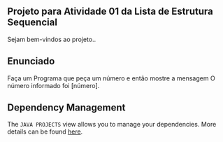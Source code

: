 ## Projeto para Atividade 01 da Lista de Estrutura Sequencial

Sejam bem-vindos ao projeto..

## Enunciado

Faça um Programa que peça um número e então mostre a mensagem O número informado foi [número].

## Dependency Management

The `JAVA PROJECTS` view allows you to manage your dependencies. More details can be found [here](https://github.com/microsoft/vscode-java-dependency#manage-dependencies).